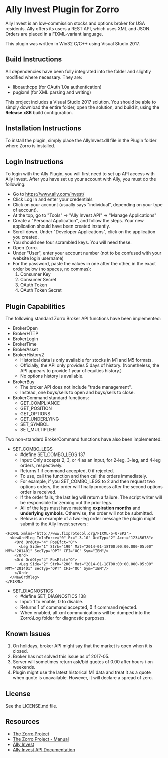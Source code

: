 # Ally Invest Plugin for Zorro

Ally Invest is an low-commission stocks and options broker for USA residents.  Ally offers its users a REST API, which uses XML and JSON.  Orders are placed in a FIXML-variant language.

This plugin was written in Win32 C/C++ using Visual Studio 2017.

## Build Instructions

All dependencies have been fully integrated into the folder and slightly modified where necessary. They are:

* liboauthcpp (for OAuth 1.0a authentication)
* pugixml (for XML parsing and writing)

This project includes a Visual Studio 2017 solution.  You should be able to simply download the entire folder, open the solution, and build it, using the __**Release x86**__ build configuration.

## Installation Instructions

To install the plugin, simply place the AllyInvest.dll file in the Plugin folder where Zorro is installed.

## Login Instructions

To login with the Ally Plugin, you will first need to set up API access with Ally Invest. After you have set up your account with Ally, you must do the following:

* Go to https://www.ally.com/invest/
* Click Log In and enter your credentials
* Click on your account (usually says "individual", depending on your type of account).
* At the top, go to "Tools" -> "Ally Invest API" -> "Manage Applications"
* Create a "Personal Application", and follow the steps. Your new application should have been created instantly.
* Scroll down. Under "Developer Applications", click on the application you created.
* You should see four scrambled keys.  You will need these.
* Open Zorro.  
* Under "User", enter your account number (not to be confused with your website login username)
* For the password, paste the values in one after the other, in the exact order below (no spaces, no commas):
  1. Consumer Key
  2. Consumer Secret
  3. OAuth Token
  4. OAuth Token Secret

## Plugin Capabilities

The following standard Zorro Broker API functions have been implemented:

* BrokerOpen
* BrokerHTTP
* BrokerLogin
* BrokerTime
* BrokerAsset
* BrokerHistory2
  * Historical data is only available for stocks in M1 and M5 formats.
  * Officially, the API only provides 5 days of history. (Nonetheless, the API appears to provide 1 year of equities history.)
  * No options history is available.
* BrokerBuy
  * The broker API does not include "trade management".
  * Instead, one buys/sells to open and buys/sells to close.
* BrokerCommand standard functions:
  * GET\_COMPLIANCE
  * GET\_POSITION
  * GET\_OPTIONS
  * GET\_UNDERLYING
  * SET\_SYMBOL
  * SET\_MULTIPLIER

Two non-standard BrokerCommand functions have also been implemented:
* SET\_COMBO\_LEGS
  * #define SET_COMBO_LEGS 137
  * Input: Only accepts 2, 3, or 4 as an input, for 2-leg, 3-leg, and 4-leg orders, respectively.
  * Returns 1 if command accepted, 0 if rejected.
  * To use, call the function and then call the orders immediately.
  * For example, if you SET_COMBO_LEGS to 2 and then request two options orders, the order will finally process after the second options order is received.
  * If the order fails, the last leg will return a failure.  The script writer will be responsible for zeroing out the prior legs.
  * All of the legs must have matching **expiration months** and **underlying symbols**.  Otherwise, the order will not be submitted.
  * Below is an example of a two-leg order message the plugin might submit to the Ally Invest servers:
```
<FIXML xmlns="http://www.fixprotocol.org/FIXML-5-0-SP2">
  <NewOrdMleg TmInForce="0" Px="-3.10" OrdTyp="2" Acct="12345678">
    <Ord OrdQty="4" PosEfct="O">
      <Leg Side="1" Strk="190" Mat="2014-01-18T00:00:00.000-05:00" MMY="201401" SecTyp="OPT" CFI="OC" Sym="IBM"/>
    </Ord>
    <Ord OrdQty="4" PosEfct="O">
      <Leg Side="2" Strk="200" Mat="2014-01-18T00:00:00.000-05:00" MMY="201401" SecTyp="OPT" CFI="OC" Sym="IBM"/>
    </Ord>
  </NewOrdMleg>
</FIXML>
```
* SET\_DIAGNOSTICS
  * #define SET\_DIAGNOSTICS 138
  * Input: 1 to enable, 0 to disable.
  * Returns 1 of command accepted, 0 if command rejected.
  * When enabled, all xml communications will be dumped into the Zorro\Log folder for diagnostic purposes.

## Known Issues
1. On holidays, broker API might say that the market is open when it is closed.  
  1. Broker has not solved this issue as of 2017-05.
2. Server will sometimes return ask/bid quotes of 0.00 after hours / on weekends.
  1. Plugin might use the latest historical M1 data and treat it as a quote when quote is unavailable.  However, it will declare a spread of zero.

## License

See the LICENSE.md file.

## Resources

* [The Zorro Project](http://zorro-project.com/)
* [The Zorro Project - Manual](http://zorro-project.com/manual/)
* [Ally Invest](https://www.ally.com/invest/)
* [Ally Invest API Documentation](https://www.ally.com/api/invest/documentation/getting-started/)
